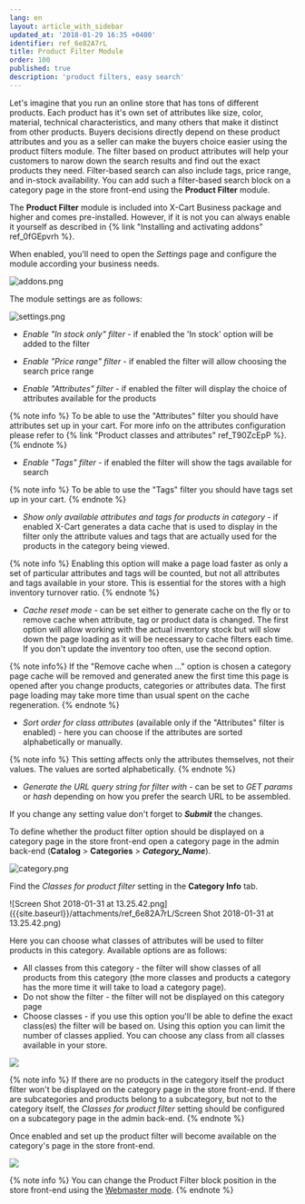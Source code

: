 ```yaml
---
lang: en
layout: article_with_sidebar
updated_at: '2018-01-29 16:35 +0400'
identifier: ref_6e82A7rL
title: Product Filter Module
order: 100
published: true
description: 'product filters, easy search'
---
```

Let's imagine that you run an online store that has tons of different products. Each product has it's own set of attributes like size, color, material, technical characteristics, and many others that make it distinct from other products. Buyers decisions directly depend on these product attributes and you as a seller can make the buyers choice easier using the product filters module. The filter based on product attributes will help your customers to narow down the search results and find out the exact products they need. Filter-based search can also include tags, price range,  and in-stock availability. You can add such a filter-based search block on a category page in the store front-end using the **Product Filter** module.

The **Product Filter** module is included into X-Cart Business package and higher and comes pre-installed. However, if it is not you can always enable it yourself as described in {% link "Installing and activating addons" ref_0fGEpvrh %}.

When enabled, you'll need to open the _Settings_ page and configure the module according your business needs.

![addons.png]({{site.baseurl}}/attachments/ref_6e82A7rL/addons.png)

The module settings are as follows:

![settings.png]({{site.baseurl}}/attachments/ref_6e82A7rL/settings.png)

* _Enable "In stock only" filter_ - if enabled the 'In stock' option will be added to the filter 

* _Enable "Price range" filter_ - if enabled the filter will allow choosing the search price range

* _Enable "Attributes" filter_ - if enabled the filter will display the choice of attributes available for the products 

{% note info %}
To be able to use the "Attributes" filter you should have attributes set up in your cart. For more info on the attributes configuration please refer to {% link "Product classes and attributes" ref_T90ZcEpP %}. 
{% endnote %}

* _Enable "Tags" filter_ - if enabled the filter will show the tags available for search

{% note info %}
To be able to use the "Tags" filter you should have tags set up in your cart. 
{% endnote %}

* _Show only available attributes and tags for products in category_ - if enabled X-Cart generates a data cache that is used to display in the filter only the attribute values and tags that are actually used for the products in the category being viewed. 

{% note info %} 
Enabling this option will make a page load faster as only a set of particular attributes and tags will be counted, but not all attributes and tags available in your store. This is essential for the stores with a high inventory turnover ratio.
{% endnote %}

* _Cache reset mode_ - can be set either to generate cache on the fly or to remove cache when attribute, tag or product data is changed. The first option will allow working with the actual inventory stock but will slow down the page loading as it will be necessary to cache filters each time. If you don't update the inventory too often, use the second option. 

{% note info%}
If the "Remove cache when ..." option is chosen a category page cache will be removed and generated anew the first time this page is opened after you change products, categories or attributes data. The first page loading may take more time than usual spent on the cache regeneration.
{% endnote %}

* _Sort order for class attributes_ (available only if the "Attributes" filter is enabled) - here you can choose if the attributes are sorted alphabetically or manually.

{% note info %}
This setting affects only the attributes themselves, not their values. The values are sorted alphabetically. 
{% endnote %}

* _Generate the URL query string for filter with_ - can be set to _GET params_ or _hash_ depending on how you prefer the search URL to be assembled.

If you change any setting value don't forget to _**Submit**_ the changes.

To define whether the product filter option should be displayed on a category page in the store front-end open a category page in the admin back-end (**Catalog** > **Categories** > **_Category_Name_**).

![category.png]({{site.baseurl}}/attachments/ref_6e82A7rL/category.png)

Find the _Classes for product filter_ setting in the **Category Info** tab.

![Screen Shot 2018-01-31 at 13.25.42.png]({{site.baseurl}}/attachments/ref_6e82A7rL/Screen Shot 2018-01-31 at 13.25.42.png)

Here you can choose what classes of attributes will be used to filter products in this category. Available options are as follows:
* All classes from this category - the filter will show classes of all products from this category (the more classes and products a category has the more time it will take to load a category page).
* Do not show the filter - the filter will not be displayed on this category page
* Choose classes - if you use this option you'll be able to define the exact class(es) the filter will be based on. Using this option you can limit the number of classes applied. You can choose any class from all classes available in your store.

![]({{site.baseurl}}/attachments/ref_6e82A7rL/Screen%20Shot%202018-01-31%20at%2013.26.33.png)

{% note info %}
If there are no products in the category itself the product filter won't be displayed on the category page in the store front-end. If there are subcategories and products belong to a subcategory, but not to the category itself, the _Classes for product filter_ setting should be configured on a subcategory page in the admin back-end.
{% endnote %}

Once enabled and set up the product filter will become available on the category's page in the store front-end.

![]({{site.baseurl}}/attachments/ref_6e82A7rL/store-front.png)

{% note info %}
You can change the Product Filter block position in the store front-end using the [Webmaster mode](https://devs.x-cart.com/webinars_and_video_tutorials/using_webmaster_mode_in_x-cart_5.html "Product Filter Module").
{% endnote %}
